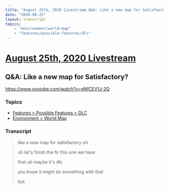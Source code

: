 ```yaml
---
title: "August 25th, 2020 Livestream Q&A: Like a new map for Satisfactory?"
date: "2020-08-25"
layout: transcript
topics:
    - "environment/world-map"
    - "features/possible-features/dlc"
---
```

# [August 25th, 2020 Livestream](../2020-08-25.md)
## Q&A: Like a new map for Satisfactory?
https://www.youtube.com/watch?v=gNfCEV1J-2Q

### Topics
* [Features > Possible Features > DLC](../topics/features/possible-features/dlc.md)
* [Environment > World Map](../topics/environment/world-map.md)

### Transcript

> like a new map for satisfactory oh
> 
> uh let's finish the fir this one we have
> 
> first uh maybe it's dlc
> 
> you know it might do something with that
> 
> but
> 
